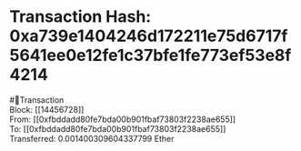 
Transaction Hash: 0xa739e1404246d172211e75d6717f5641ee0e12fe1c37bfe1fe773ef53e8f4214
====================================================================================
  
#💸Transaction  
Block: [[14456728]]  
From: [[0xfbddadd80fe7bda00b901fbaf73803f2238ae655]]  
To: [[0xfbddadd80fe7bda00b901fbaf73803f2238ae655]]  
Transferred: 0.001400309604337799 Ether